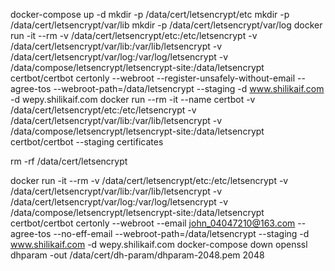 docker-compose up -d
mkdir -p /data/cert/letsencrypt/etc
mkdir -p /data/cert/letsencrypt/var/lib
mkdir -p /data/cert/letsencrypt/var/log
docker run -it --rm -v /data/cert/letsencrypt/etc:/etc/letsencrypt -v /data/cert/letsencrypt/var/lib:/var/lib/letsencrypt -v /data/cert/letsencrypt/var/log:/var/log/letsencrypt -v /data/compose/letsencrypt/letsencrypt-site:/data/letsencrypt certbot/certbot certonly --webroot --register-unsafely-without-email --agree-tos --webroot-path=/data/letsencrypt --staging -d www.shilikaif.com -d wepy.shilikaif.com
docker run --rm -it --name certbot -v /data/cert/letsencrypt/etc:/etc/letsencrypt -v /data/cert/letsencrypt/var/lib:/var/lib/letsencrypt -v /data/compose/letsencrypt/letsencrypt-site:/data/letsencrypt certbot/certbot --staging certificates

rm -rf /data/cert/letsencrypt

docker run -it --rm -v /data/cert/letsencrypt/etc:/etc/letsencrypt -v /data/cert/letsencrypt/var/lib:/var/lib/letsencrypt -v /data/cert/letsencrypt/var/log:/var/log/letsencrypt -v /data/compose/letsencrypt/letsencrypt-site:/data/letsencrypt certbot/certbot certonly --webroot --email john_04047210@163.com --agree-tos --no-eff-email --webroot-path=/data/letsencrypt --staging -d www.shilikaif.com -d wepy.shilikaif.com
docker-compose down
openssl dhparam -out /data/cert/dh-param/dhparam-2048.pem 2048
